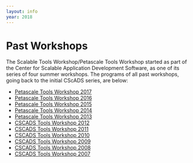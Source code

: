 ```yaml
---
layout: info
year: 2018
---
```

# Past Workshops

The Scalable Tools Workshop/Petascale Tools Workshop started as part of the Center for Scalable Application Development
Software, as one of its series of four summer workshops. The programs of all past workshops, going back to the initial CScADS
series, are below:

* [Petascale Tools Workshop 2017](http://dyninst.github.io/scalable_tools_workshop/petascale2017)
* [Petascale Tools Workshop 2016](http://www.paradyn.org/petascale2016)
* [Petascale Tools Workshop 2015](http://www.paradyn.org/petascale2015)
* [Petascale Tools Workshop 2014](http://www.paradyn.org/petascale2014)
* [Petascale Tools Workshop 2013](http://www.paradyn.org/petascale2013)
* [CSCADS Tools Workshop 2012](http://cscads.rice.edu/workshops/summer-2012/performance-tools)
* [CSCADS Tools Workshop 2011](http://cscads.rice.edu/workshops/summer-2011/performance-tools)
* [CSCADS Tools Workshop 2010](http://cscads.rice.edu/workshops/summer-2010/performance-tools)
* [CSCADS Tools Workshop 2009](http://cscads.rice.edu/workshops/summer09/performance-tools)
* [CSCADS Tools Workshop 2008](http://cscads.rice.edu/workshops/summer08/performance-tools)
* [CSCADS Tools Workshop 2007](http://cscads.rice.edu/workshops/july2007/perf-workshop-07)